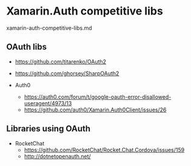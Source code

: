# Xamarin.Auth competitive libs

xamarin-auth-competitive-libs.md

## OAuth libs

*	https://github.com/titarenko/OAuth2

*	https://github.com/ghorsey/SharpOAuth2

*	Auth0
	*	https://auth0.com/forum/t/google-oauth-error-disallowed-useragent/4973/13
	*	https://github.com/auth0/Xamarin.Auth0Client/issues/26
	
## Libraries using OAuth

*	RocketChat
	*	https://github.com/RocketChat/Rocket.Chat.Cordova/issues/159
	*	http://dotnetopenauth.net/


